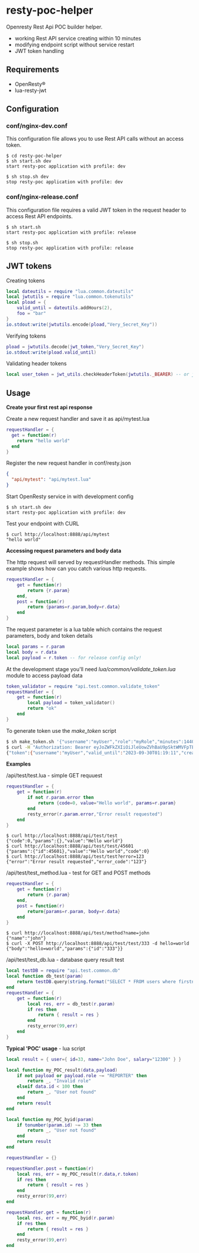 # resty-poc-helper
Openresty Rest Api POC builder helper.

- working Rest API service creating within 10 minutes
- modifying endpoint script without service restart
- JWT token handling 

## **Requirements**

- OpenResty®
- lua-resty-jwt 



## Configuration

### conf/nginx-dev.conf

This configuration file allows you to use Rest API calls without an access token. 

```shell
$ cd resty-poc-helper
$ sh start.sh dev
start resty-poc application with profile: dev

$ sh stop.sh dev
stop resty-poc application with profile: dev
```

### conf/nginx-release.conf

This configuration file requires a valid JWT token in the request header to access Rest API endpoints. 

```shell
$ sh start.sh
start resty-poc application with profile: release

$ sh stop.sh
stop resty-poc application with profile: release
```

## JWT tokens

Creating tokens

```lua
local dateutils = require "lua.common.dateutils"
local jwtutils = require "lua.common.tokenutils"
local pload = {
	valid_until = dateutils.addHours(2),
    foo = "bar"
}
io.stdout:write(jwtutils.encode(pload,"Very_Secret_Key"))
```

Verifying tokens

```lua
pload = jwtutils.decode(jwt_token,"Very_Secret_Key")
io.stdout:write(pload.valid_until)
```

Validating header tokens

```lua
local user_token = jwt_utils.checkHeaderToken(jwtutils._BEARER) -- or jwtutils._XACCES
```

## Usage

**Create your first rest api response**

Create a new request handler and save it as api/mytest.lua

``` lua
requestHandler = {
  get = function(r)
    return "hello world"
  end
}
```

Register the new request handler in conf/resty.json

``` json
{  
  "api/mytest": "api/mytest.lua"
}
```

Start OpenResty service in with development config

```shell
$ sh start.sh dev
start resty-poc application with profile: dev
```

Test your endpoint with CURL

```shell
$ curl http://localhost:8888/api/mytest
"hello world"
```

**Accessing request parameters and body data**

The http request will served by requestHandler methods. This simple example shows how can you catch various http requests.
```lua
requestHandler = { 
	get = function(r)
		return {r.param}
	end,
	post = function(r)
		return {params=r.param,body=r.data}
	end
}
```

The request parameter is a lua table which contains the request parameters, body and token details
```lua
local params = r.param
local body = r.data
local payload = r.token -- for release config only!
```

At the development stage you'll need *lua/common/validate_token.lua* module to access payload data

```lua
token_validator = require "api.test.common.validate_token"
requestHandler = {
	get = function(r) 
		local payload = token_validator()
        return "ok"
	end
}
```

To generate token use the *make_token* script

```sh
$ sh make_token.sh '{"username":"myUser","role":"myRole","minutes":1440}'
$ curl -H "Authorization: Bearer eyJoZWFkZXIiOiJleUowZVhBaU9pSktWMVFpTENKaGJHY2lPaUpJVXpJMU5pSjkiLCJkYXRhIjoiZXlKamNtVmhkR1ZmWkdGMFpTSTZJakl3TWpNdE1Ea3RNamxVTURFNk1UazZNVEVpTENKMWMyVnlibUZ0WlNJNkltMTVWWE5sY2lJc0luSnZiR1VpT2lKdGVWSnZiR1VpTENKMllXeHBaRjkxYm5ScGJDSTZJakl3TWpNdE1Ea3RNekJVTURFNk1UazZNVEVpZlE9PSIsInNpZ25hdHVyZSI6ImlHMURtd0NST3RIOUxBZGpSSmdBbzdXc2dUS1FJYytzdzU5VW95T1lFKzQ9In0=" http://localhost:8888/api/test/token
{"token":{"username":"myUser","valid_until":"2023-09-30T01:19:11","create_date":"2023-09-29T01:19:11","role":"myRole"}}
```

**Examples**

/api/test/test.lua - simple GET requuest

```lua
requestHandler = { 
	get = function(r)
		if not r.param.error then
			return {code=0, value="Hello world", params=r.param}                     
		end
		resty_error(r.param.error,"Error result requested")
	end
}
```

```shell
$ curl http://localhost:8888/api/test/test
{"code":0,"params":{},"value":"Hello world"}
$ curl http://localhost:8888/api/test/test/45601
{"params":{"id":45601},"value":"Hello world","code":0}
$ curl http://localhost:8888/api/test/test?error=123
{"error":"Error result requested","error_code":"123"}
```

/api/test/test_method.lua - test for GET and POST methods

```lua
requestHandler = { 
	get = function(r)
		return {r.param}
	end,
	post = function(r)
		return{params=r.param, body=r.data}
	end
}
```

```shell
$ curl http://localhost:8888/api/test/method?name=john
{"name":"john"}
$ curl -X POST http://localhost:8888/api/test/test/333 -d hello=world
{"body":"hello=world","params":{"id":"333"}}
```

/api/test/test_db.lua - database query result test 

```lua
local testDB = require "api.test.common.db"
local function db_test(param)
	return testDB.query(string.format("SELECT * FROM users where firstname='%s'", tostring(param.firstname)))
end
requestHandler = { 
	get = function(r)
		local res, err = db_test(r.param)
		if res then
			return { result = res }                      
		end
		resty_error(99,err)	
	end
}
```

**Typical 'POC' usage** - lua script 

```lua
local result = { user={ id=33, name="John Doe", salary="12300" } }

local function my_POC_result(data,payload)
    if not payload or payload.role ~= "REPORTER" then
        return _, "Invalid role"
    elseif data.id < 100 then
        return _, "User not found"
    end
	return result
end

local function my_POC_byid(param)
	if tonumber(param.id) ~= 33 then
        return _, "User not found"
    end
	return result
end

requestHandler = {}

requestHandler.post = function(r)
    local res, err = my_POC_result(r.data,r.token)
    if res then
        return { result = res }                      
    end
    resty_error(99,err)	
end

requestHandler.get = function(r)
    local res, err = my_POC_byid(r.param)
    if res then
        return { result = res }                      
    end
    resty_error(99,err)	
end
```





